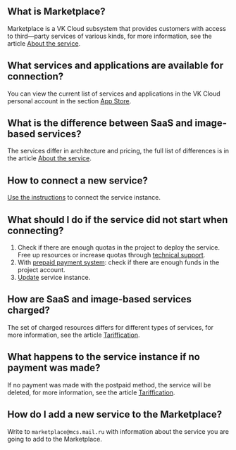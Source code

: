 ## What is Marketplace?

Marketplace is a VK Cloud subsystem that provides customers with access to third—party services of various kinds, for more information, see the article [About the service](../concepts/about/).

## What services and applications are available for connection?

You can view the current list of services and applications in the VK Cloud personal account in the section [App Store](https://msk.cloud.vk.com/app/services/marketplace).

## What is the difference between SaaS and image-based services?

The services differ in architecture and pricing, the full list of differences is in the article [About the service](../concepts/about#types_of_services).

## How to connect a new service?

[Use the instructions](../instructions/pr-instance-add/) to connect the service instance.

## What should I do if the service did not start when connecting?

1. Check if there are enough quotas in the project to deploy the service. Free up resources or increase quotas through [technical support](/en/contacts).
1. With [prepaid payment system](../tariffication/): check if there are enough funds in the project account.
1. [Update](../instructions/pr-instance-manage#recreating_or_re_updating_a_service_instance) service instance.

## How are SaaS and image-based services charged?

The set of charged resources differs for different types of services, for more information, see the article [Tariffication](../tariffication/).

## What happens to the service instance if no payment was made?

If no payment was made with the postpaid method, the service will be deleted, for more information, see the article [Tariffication](../tariffication/).

## How do I add a new service to the Marketplace?

Write to `marketplace@mcs.mail.ru` with information about the service you are going to add to the Marketplace.
